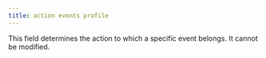 ```yaml
---
title: action events profile
---
```



This field determines the action to which a specific event belongs.  It cannot be modified.
